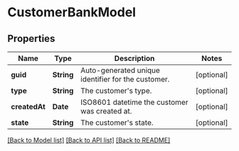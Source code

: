 # CustomerBankModel

## Properties
Name | Type | Description | Notes
------------ | ------------- | ------------- | -------------
**guid** | **String** | Auto-generated unique identifier for the customer. | [optional] 
**type** | **String** | The customer&#39;s type. | [optional] 
**createdAt** | **Date** | ISO8601 datetime the customer was created at. | [optional] 
**state** | **String** | The customer&#39;s state. | [optional] 

[[Back to Model list]](../README.md#documentation-for-models) [[Back to API list]](../README.md#documentation-for-api-endpoints) [[Back to README]](../README.md)



